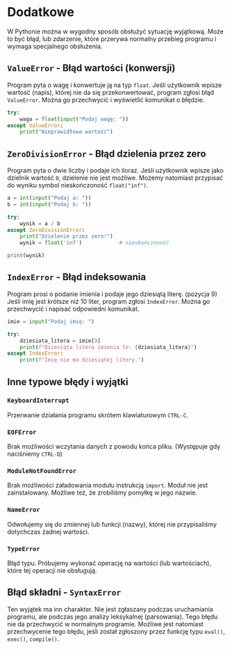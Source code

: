 # Dodatkowe

W Pythonie można w wygodny sposób obsłużyć sytuację wyjątkową. Może to być błąd, lub zdarzenie, które przerywa normalny przebieg programu i wymaga specjalnego obsłużenia.

## `ValueError` - Błąd wartości (konwersji)

Program pyta o wagę i konwertuje ją na typ `float`. Jeśli użytkownik wpisze wartość (napis), której nie da się przekonwertować, program zgłosi błąd `ValueError`. Można go przechwycić i wyświetlić komunikat o błędzie.

```python
try:
    waga = float(input("Podaj wagę: "))
except ValueError:
    print("Nieprawidłowa wartość")
```

## `ZeroDivisionError` - Błąd dzielenia przez zero

Program pyta o dwie liczby i podaje ich iloraz. Jeśli użytkownik wpisze jako dzielnik wartość `0`, dzielenie nie jest możliwe. Możemy natomiast przypisać do wyniku symbol nieskończoność `float("inf")`.

```python
a = int(input("Podaj a: "))
b = int(input("Podaj b: "))

try:
    wynik = a / b
except ZeroDivisionError:
    print("Dzielenie przez zero!")
    wynik = float('inf')            # nieskończoność

print(wynik)
```

## `IndexError` - Błąd indeksowania

Program prosi o podanie imienia i podaje jego dziesiątą literę. (pozycja 9) Jeśli imię jest krótsze niż 10 liter, program zgłosi `IndexError`. Można go przechwycić i napisać odpowiedni komunikat.

```python
imie = input("Podaj imię: ")

try:
    dziesiata_litera = imie[9]
    print(f"Dziesiąta litera imienia to: {dziesiata_litera}")
except IndexError:
    print(f"Imię nie ma dziesiątej litery.")
```

## Inne typowe błędy i wyjątki

### `KeyboardInterrupt`

Przerwanie działania programu skrótem klawiaturowym `CTRL-C`.

### `EOFError`

Brak możliwości wczytania danych z powodu końca pliku. (Występuje gdy naciśniemy `CTRL-D`)

### `ModuleNotFoundError`

Brak możliwości załadowania modułu instrukcją `import`. Moduł nie jest zainstalowany. Możliwe też, że zrobiliśmy pomyłkę w jego nazwie.

### `NameError`

Odwołujemy się do zmiennej lub funkcji (nazwy), której nie przypisaliśmy dotychczas żadnej wartości.

### `TypeError`

Błąd typu. Próbujemy wykonać operację na wartości (lub wartościach), które tej operacji nie obsługują.

## Błąd składni - `SyntaxError`

Ten wyjątek ma inn charakter. Nie jest zgłaszany podczas uruchamiania programu, ale podczas jego analizy leksykalnej (parsowania). Tego błędu nie da przechwycić w normalnym programie. Możliwe jest natomiast przechwycenie tego błędu, jeśli został zgłoszony przez funkcję typu `eval()`, `exec()`, `compile()`.
